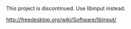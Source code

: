 This project is discontinued. Use libinput instead.


http://freedesktop.org/wiki/Software/libinput/
